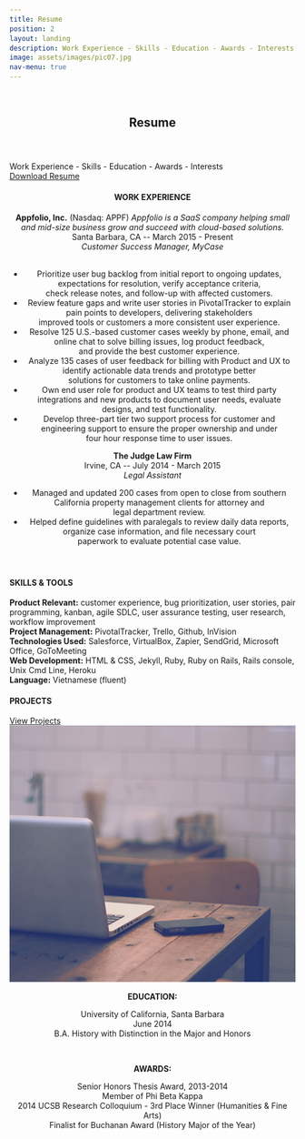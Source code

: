 ```yaml
---
title: Resume
position: 2
layout: landing
description: Work Experience - Skills - Education - Awards - Interests
image: assets/images/pic07.jpg
nav-menu: true
---
```


<section id="banner" class="style2">
  <div class="inner">
  <span class="image">
  <img src="{{ site.baseurl }}/%7B%7B%20page.image%20%7D%7D" alt="">
  </span>
<header class="major">

<h1>Resume</h1>

</header>
  <div class="content">

<p>
Work Experience - Skills - Education - Awards - Interests
<br />
<a href="assets/pdfs/Paul Pham, Resume 3-30-17.pdf">Download Resume</a>
</p>

  </div>
  </div>
</section>

<!-- div id="main"-->
  <!-- section id="one" -->
  <!-- div class="inner"><header class="major" -->

<!-- /header -->

<!-- /div>
  <p></p-->
<!-- /section -->
  <!--p>
</p-->
  <section id="two" class="spotlights">
  <section>
  <!--img src="assets/images/pic08.jpg" alt="" data-position="center center" -->

<div class="content">
  <div class="inner"><header class="major">


<h4><strong>WORK EXPERIENCE</strong></h4>

<strong>Appfolio, Inc.</strong> (Nasdaq: APPF) <em>Appfolio is a SaaS company helping small and mid-size business grow and succeed with cloud-based solutions.</em><br />
Santa Barbara, CA -- March 2015 - Present<br />
<em>Customer Success Manager, MyCase</em><br /><br />

<ul>
  <li>Prioritize user bug backlog from initial report to ongoing updates, expectations for resolution, verify acceptance criteria, <br /> check release notes, and follow-up with affected customers.</li>
  <li>Review feature gaps and write user stories in PivotalTracker to explain pain points to developers, delivering stakeholders
  <br /> improved tools or customers a more consistent user experience.</li>
  <li>Resolve 125 U.S.-based customer cases weekly by phone, email, and online chat to solve billing issues, log product feedback,
  <br /> and provide the best customer experience.</li>
  <li>Analyze 135 cases of user feedback for billing with Product and UX to identify actionable data trends and prototype better
  <br /> solutions for customers to take online payments.</li>
  <li>Own end user role for product and UX teams to test third party integrations and new products to document user needs, evaluate
  <br /> designs, and test functionality.</li>
  <li>Develop three-part tier two support process for customer and engineering support to ensure the proper ownership and under <br />
  four hour response time to user issues.</li>
</ul>

<strong>The Judge Law Firm</strong><br />
Irvine, CA -- July 2014 - March 2015<br />
<em>Legal Assistant</em><br />

<ul>
  <li>Managed and updated 200 cases from open to close from southern California property management clients for attorney and <br /> legal department review.</li>
  <li>Helped define guidelines with paralegals to review daily data reports, organize case information, and file necessary court
  <br /> paperwork to evaluate potential case value.</li>
</ul>

</header>

</div>
  <em></em>
</div></section>
  <em></em>
<section>
  <!-- em><img src="assets/images/pic09.jpg" alt="" data-position="top center"></em-->
  <div class="content">
  <em></em>
  <div class="inner">

<h4><strong>SKILLS & TOOLS</strong></h4>
<p>
<strong>Product Relevant:</strong> customer experience, bug prioritization, user stories, pair programming, kanban, agile SDLC, user assurance testing, user research, workflow improvement <br />
<strong>Project Management:</strong> PivotalTracker, Trello, Github, InVision<br />
<strong>Technologies Used:</strong> Salesforce, VirtualBox, Zapier, SendGrid, Microsoft Office, GoToMeeting<br />
<strong>Web Development:</strong> HTML & CSS, Jekyll, Ruby, Ruby on Rails, Rails console, Unix Cmd Line, Heroku<br />
<strong>Language:</strong> Vietnamese (fluent)
</p>

<h4><strong>PROJECTS</strong></h4>
<a href="/projects.html" class="button">View Projects</a><br />

</div>
</div>
</section>
  <section>
  <img src="assets/images/pic09.jpg" alt="" data-position="25% 25%">

<div class="content">
  <div class="inner"><header class="major">

  <strong>EDUCATION:</strong>

  <p>
  University of California, Santa Barbara              
  <br />
  June 2014
  <br />
  B.A. History with Distinction in the Major and Honors
  </p>
  <br />

  <strong>AWARDS:</strong>
  <p>
      Senior Honors Thesis Award, 2013-2014 <br />
      Member of Phi Beta Kappa <br />
      2014 UCSB Research Colloquium - 3rd Place Winner (Humanities & Fine Arts) <br />
      Finalist for Buchanan Award (History Major of the Year) <br />
  </p>

